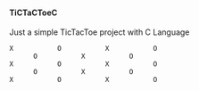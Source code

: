#### TiCTaCToeC 
Just a simple TicTacToe project with C Language 

```
X           O           X           O
      O           X           O
X           O           X           O
      O           X           O
X           O           X           O
```
